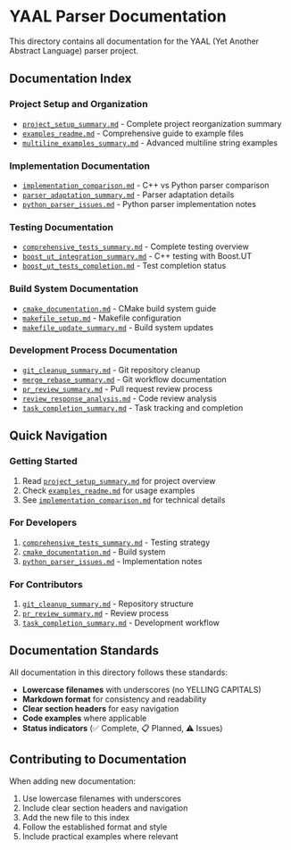 # YAAL Parser Documentation

This directory contains all documentation for the YAAL (Yet Another Abstract Language) parser project.

## Documentation Index

### **Project Setup and Organization**
- [`project_setup_summary.md`](project_setup_summary.md) - Complete project reorganization summary
- [`examples_readme.md`](examples_readme.md) - Comprehensive guide to example files
- [`multiline_examples_summary.md`](multiline_examples_summary.md) - Advanced multiline string examples

### **Implementation Documentation**
- [`implementation_comparison.md`](implementation_comparison.md) - C++ vs Python parser comparison
- [`parser_adaptation_summary.md`](parser_adaptation_summary.md) - Parser adaptation details
- [`python_parser_issues.md`](python_parser_issues.md) - Python parser implementation notes

### **Testing Documentation**
- [`comprehensive_tests_summary.md`](comprehensive_tests_summary.md) - Complete testing overview
- [`boost_ut_integration_summary.md`](boost_ut_integration_summary.md) - C++ testing with Boost.UT
- [`boost_ut_tests_completion.md`](boost_ut_tests_completion.md) - Test completion status

### **Build System Documentation**
- [`cmake_documentation.md`](cmake_documentation.md) - CMake build system guide
- [`makefile_setup.md`](makefile_setup.md) - Makefile configuration
- [`makefile_update_summary.md`](makefile_update_summary.md) - Build system updates

### **Development Process Documentation**
- [`git_cleanup_summary.md`](git_cleanup_summary.md) - Git repository cleanup
- [`merge_rebase_summary.md`](merge_rebase_summary.md) - Git workflow documentation
- [`pr_review_summary.md`](pr_review_summary.md) - Pull request review process
- [`review_response_analysis.md`](review_response_analysis.md) - Code review analysis
- [`task_completion_summary.md`](task_completion_summary.md) - Task tracking and completion

## Quick Navigation

### **Getting Started**
1. Read [`project_setup_summary.md`](project_setup_summary.md) for project overview
2. Check [`examples_readme.md`](examples_readme.md) for usage examples
3. See [`implementation_comparison.md`](implementation_comparison.md) for technical details

### **For Developers**
1. [`comprehensive_tests_summary.md`](comprehensive_tests_summary.md) - Testing strategy
2. [`cmake_documentation.md`](cmake_documentation.md) - Build system
3. [`python_parser_issues.md`](python_parser_issues.md) - Implementation notes

### **For Contributors**
1. [`git_cleanup_summary.md`](git_cleanup_summary.md) - Repository structure
2. [`pr_review_summary.md`](pr_review_summary.md) - Review process
3. [`task_completion_summary.md`](task_completion_summary.md) - Development workflow

## Documentation Standards

All documentation in this directory follows these standards:
- **Lowercase filenames** with underscores (no YELLING CAPITALS)
- **Markdown format** for consistency and readability
- **Clear section headers** for easy navigation
- **Code examples** where applicable
- **Status indicators** (✅ Complete, 📋 Planned, ⚠️ Issues)

## Contributing to Documentation

When adding new documentation:
1. Use lowercase filenames with underscores
2. Include clear section headers and navigation
3. Add the new file to this index
4. Follow the established format and style
5. Include practical examples where relevant